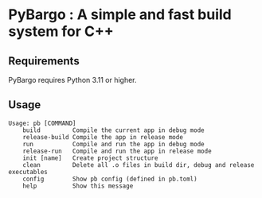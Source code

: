 # PyBargo : A simple and fast build system for C++
## Requirements
PyBargo requires Python 3.11 or higher.

## Usage
```
Usage: pb [COMMAND]
    build         Compile the current app in debug mode
    release-build Compile the app in release mode
    run           Compile and run the app in debug mode
    release-run   Compile and run the app in release mode
    init [name]   Create project structure
    clean         Delete all .o files in build dir, debug and release executables
    config        Show pb config (defined in pb.toml)
    help          Show this message
```
